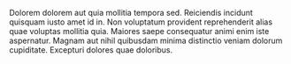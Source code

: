 Dolorem dolorem aut quia mollitia tempora sed. Reiciendis incidunt quisquam iusto amet id in. Non voluptatum provident reprehenderit alias quae voluptas mollitia quia. Maiores saepe consequatur animi enim iste aspernatur. Magnam aut nihil quibusdam minima distinctio veniam dolorum cupiditate. Excepturi dolores quae doloribus.